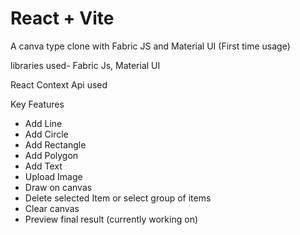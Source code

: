 # React + Vite
A canva type clone with Fabric JS and Material UI 
(First time usage)

libraries used- Fabric Js, Material UI

React Context Api used

Key Features
- Add Line
- Add Circle
- Add Rectangle
- Add Polygon
- Add Text
- Upload Image
- Draw on canvas
- Delete selected Item or select group of items
- Clear canvas
- Preview final result (currently working on)